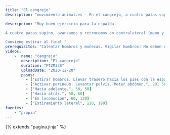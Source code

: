 ```yaml
---
title: "El cangrejo"
description: "movimiento-animal.es - En el cangrejo, a cuatro patas supino, avanzamos y retrocedemos."

descripcion: "Muy buen ejercicio para la espalda.

A cuatro patas supino, avanzamos y retrocemos en contralateral (mano y pie contrario). Dedos de las manos dirigidos hacia los pies.

Conviene estirar al final."
prerequisitos: "Calentar hombros y muñecas. Vigilar hombros! No deben doler."
videos: 
    -  name: "cangrejo"
       description: "El cangrejo"
       duration: "PT2M33S"
       uploadDate: "2020-12-20"
       pasos:
         - ["Estirar hombros. Llevar trasero hacia los pies con la espalda muy recta.", 1, 29]
         - ["Activar perineum. Levantar pelvis. Meter abdómen.", 29, 50]
         - ["Hacia adelante.", 50, 58]
         - ["Hacia atrás.", 58, 60]
         - ["En locomoción", 60, 120]
         - ["Estiramiento lateral", 120, 190]
fuentes:
    - "propia"
---
```

{% extends "pagina.jinja" %}
